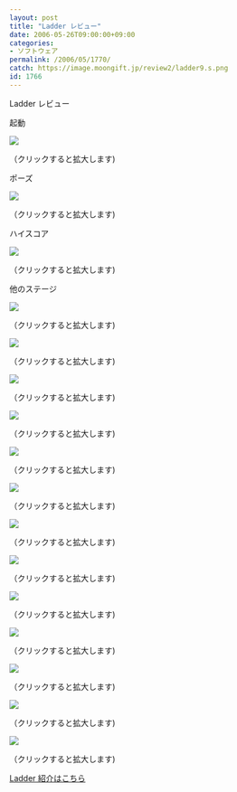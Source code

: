 ```yaml
---
layout: post
title: "Ladder レビュー"
date: 2006-05-26T09:00:00+09:00
categories:
- ソフトウェア
permalink: /2006/05/1770/
catch: https://image.moongift.jp/review2/ladder9.s.png
id: 1766
---
```

Ladder レビュー  
<!--more-->

起動

  

[![](https://image.moongift.jp/review2/ladder1.s.png)](https://image.moongift.jp/review2/ladder1.png)  
  
（クリックすると拡大します)

  

ポーズ

  

[![](https://image.moongift.jp/review2/ladder3.s.png)](https://image.moongift.jp/review2/ladder3.png)  
  
（クリックすると拡大します)

  

ハイスコア

  

[![](https://image.moongift.jp/review2/ladder2.s.png)](https://image.moongift.jp/review2/ladder2.png)  
  
（クリックすると拡大します)

  

他のステージ

  

[![](https://image.moongift.jp/review2/ladder4.s.png)](https://image.moongift.jp/review2/ladder4.png)  
  
（クリックすると拡大します)

  

[![](https://image.moongift.jp/review2/ladder5.s.png)](https://image.moongift.jp/review2/ladder5.png)  
  
（クリックすると拡大します)

  

[![](https://image.moongift.jp/review2/ladder6.s.png)](https://image.moongift.jp/review2/ladder6.png)  
  
（クリックすると拡大します)

  

[![](https://image.moongift.jp/review2/ladder7.s.png)](https://image.moongift.jp/review2/ladder7.png)  
  
（クリックすると拡大します)

  

[![](https://image.moongift.jp/review2/ladder8.s.png)](https://image.moongift.jp/review2/ladder8.png)  
  
（クリックすると拡大します)

  

[![](https://image.moongift.jp/review2/ladder9.s.png)](https://image.moongift.jp/review2/ladder9.png)  
  
（クリックすると拡大します)

  

[![](https://image.moongift.jp/review2/ladder10.s.png)](https://image.moongift.jp/review2/ladder10.png)  
  
（クリックすると拡大します)

  

[![](https://image.moongift.jp/review2/ladder11.s.png)](https://image.moongift.jp/review2/ladder11.png)  
  
（クリックすると拡大します)

  

[![](https://image.moongift.jp/review2/ladder12.s.png)](https://image.moongift.jp/review2/ladder12.png)  
  
（クリックすると拡大します)

  

[![](https://image.moongift.jp/review2/ladder13.s.png)](https://image.moongift.jp/review2/ladder13.png)  
  
（クリックすると拡大します)

  

[![](https://image.moongift.jp/review2/ladder14.s.png)](https://image.moongift.jp/review2/ladder14.png)  
  
（クリックすると拡大します)

  

[![](https://image.moongift.jp/review2/ladder15.s.png)](https://image.moongift.jp/review2/ladder15.png)  
  
（クリックすると拡大します)

  

[![](https://image.moongift.jp/review2/ladder16.s.png)](https://image.moongift.jp/review2/ladder16.png)  
  
（クリックすると拡大します)

  

[Ladder 紹介はこちら](http://oss.moongift.jp/intro/i-1767.html)

